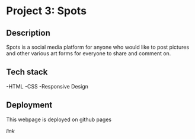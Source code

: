 # Project 3: Spots

## Description

Spots is a social media platform for anyone who would like to post pictures and other various art forms for everyone to share and comment on.

## Tech stack

-HTML
-CSS
-Responsive Design

## Deployment

This webpage is deployed on github pages

_link_
